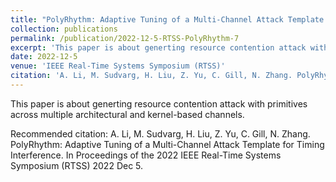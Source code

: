 ```yaml
---
title: "PolyRhythm: Adaptive Tuning of a Multi-Channel Attack Template for Timing Interference"
collection: publications
permalink: /publication/2022-12-5-RTSS-PolyRhythm-7
excerpt: 'This paper is about generting resource contention attack with primitives across multiple architectural and kernel-based channels.'
date: 2022-12-5
venue: 'IEEE Real-Time Systems Symposium (RTSS)'
citation: 'A. Li, M. Sudvarg, H. Liu, Z. Yu, C. Gill, N. Zhang. PolyRhythm: Adaptive Tuning of a Multi-Channel Attack Template for Timing Interference. In Proceedings of the 2022 IEEE Real-Time Systems Symposium (RTSS) 2022 Dec 5.'
---
```

This paper is about generting resource contention attack with primitives across multiple architectural and kernel-based channels.

Recommended citation: A. Li, M. Sudvarg, H. Liu, Z. Yu, C. Gill, N. Zhang. PolyRhythm: Adaptive Tuning of a Multi-Channel Attack Template for Timing Interference. In Proceedings of the 2022 IEEE Real-Time Systems Symposium (RTSS) 2022 Dec 5.
